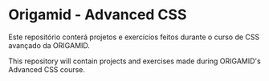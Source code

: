 # Origamid - Advanced CSS

Este repositório conterá projetos e exercícios feitos durante o curso de CSS avançado da ORIGAMID.

This repository will contain projects and exercises made during ORIGAMID's Advanced CSS course.
